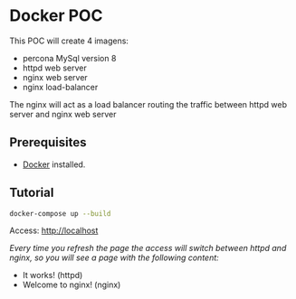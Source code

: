 # Docker POC

This POC will create 4 imagens:

-   percona MySql version 8
-   httpd web server
-   nginx web server
-   nginx load-balancer

The nginx will act as a load balancer routing the traffic between httpd web server and nginx web server

## Prerequisites

-   [Docker](https://www.docker.com/) installed.

## Tutorial

```bash
docker-compose up --build
```

Access: <http://localhost>

_Every time you refresh the page the access will switch between httpd and nginx, so you will see a page with the following content:_

-   It works! (httpd)
-   Welcome to nginx! (nginx)
